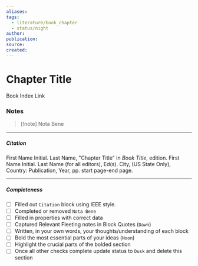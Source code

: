 ```yaml
---
aliases: 
tags:
  - literature/book_chapter
  - status/night
author: 
publication: 
source: 
created:
---
```

# Chapter Title

Book Index Link
### Notes

> [!note] Nota Bene

---
##### Citation

First Name Initial. Last Name, "Chapter Title" in *Book Title*, edition. First Name Initial. Last Name (for all editors), Ed(s). City, (US State Only), Country: Publication, Year, pp. start page-end page.

---
##### Completeness

- [ ] Filled out `Citation` block using IEEE style.
- [ ] Completed or removed `Nota Bene`
- [ ] Filled in properties with correct data
- [ ] Captured Relevant Fleeting notes in Block Quotes (`Dawn`)
- [ ] Written, in your own words, your thoughts/understanding of each block
- [ ] Bold the most essential parts of your ideas (`Noon`)
- [ ] Highlight the crucial parts of the bolded section
- [ ] Once all other checks complete update status to `Dusk` and delete this section